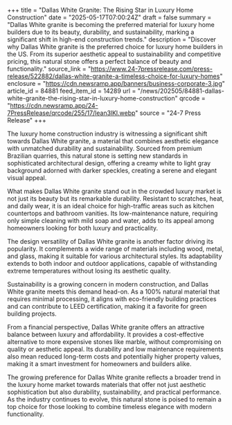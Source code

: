 +++
title = "Dallas White Granite: The Rising Star in Luxury Home Construction"
date = "2025-05-17T07:00:24Z"
draft = false
summary = "Dallas White granite is becoming the preferred material for luxury home builders due to its beauty, durability, and sustainability, marking a significant shift in high-end construction trends."
description = "Discover why Dallas White granite is the preferred choice for luxury home builders in the US. From its superior aesthetic appeal to sustainability and competitive pricing, this natural stone offers a perfect balance of beauty and functionality."
source_link = "https://www.24-7pressrelease.com/press-release/522882/dallas-white-granite-a-timeless-choice-for-luxury-homes"
enclosure = "https://cdn.newsramp.app/banners/business-corporate-3.jpg"
article_id = 84881
feed_item_id = 14289
url = "/news/202505/84881-dallas-white-granite-the-rising-star-in-luxury-home-construction"
qrcode = "https://cdn.newsramp.app/24-7PressRelease/qrcode/255/17/lean3lKl.webp"
source = "24-7 Press Release"
+++

<p>The luxury home construction industry is witnessing a significant shift towards Dallas White granite, a material that combines aesthetic elegance with unmatched durability and sustainability. Sourced from premium Brazilian quarries, this natural stone is setting new standards in sophisticated architectural design, offering a creamy white to light gray background adorned with darker speckles, creating a serene and elegant visual appeal.</p><p>What makes Dallas White granite stand out in the crowded luxury market is not just its beauty but its remarkable durability. Resistant to scratches, heat, and daily wear, it is an ideal choice for high-traffic areas such as kitchen countertops and bathroom vanities. Its low-maintenance nature, requiring only simple cleaning with mild soap and water, adds to its appeal among homeowners looking for both luxury and practicality.</p><p>The design versatility of Dallas White granite is another factor driving its popularity. It complements a wide range of materials including wood, metal, and glass, making it suitable for various architectural styles. Its adaptability extends to both indoor and outdoor applications, capable of withstanding extreme temperatures without losing its aesthetic quality.</p><p>Sustainability is a growing concern in modern construction, and Dallas White granite meets this demand head-on. As a 100% natural material that requires minimal processing, it aligns with eco-friendly building practices and can contribute to LEED certification, making it a favorite for green building projects.</p><p>From a financial perspective, Dallas White granite offers an attractive balance between luxury and affordability. It provides a cost-effective alternative to more expensive stones like marble, without compromising on quality or aesthetic appeal. Its durability and low maintenance requirements also mean reduced long-term costs and potentially higher property values, making it a smart investment for homeowners and builders alike.</p><p>The growing preference for Dallas White granite reflects a broader trend in the luxury home market towards materials that offer not just aesthetic sophistication but also durability, sustainability, and practical performance. As the industry continues to evolve, this natural stone is poised to remain a top choice for those looking to combine timeless elegance with modern functionality.</p>